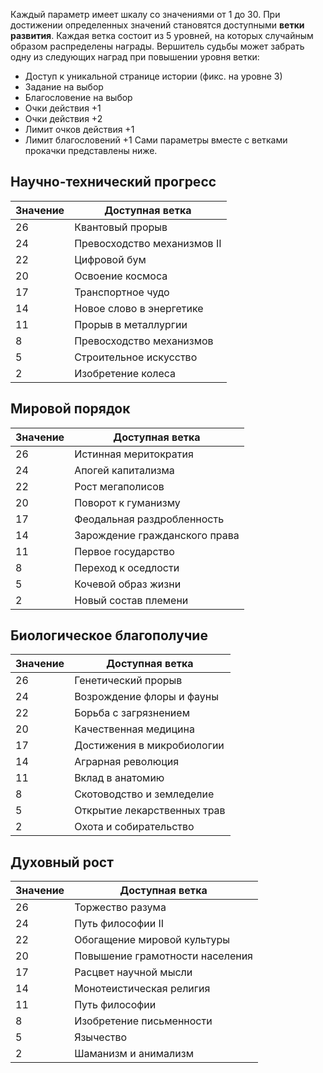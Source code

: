 Каждый параметр имеет шкалу со значениями от 1 до 30. При достижении определенных значений становятся доступными **ветки развития**. Каждая ветка состоит из 5 уровней, на которых случайным образом распределены награды. Вершитель судьбы может забрать одну из следующих наград при повышении уровня ветки:
- Доступ к уникальной странице истории (фикс. на уровне 3)
- Задание на выбор
- Благословение на выбор
- Очки действия +1
- Очки действия +2
- Лимит очков действия +1
- Лимит благословений +1
Сами параметры вместе с ветками прокачки представлены ниже.
## Научно-технический прогресс

| Значение | Доступная ветка |
| --- | --- |
| 26 | Квантовый прорыв |
| 24 | Превосходство механизмов II |
| 22 | Цифровой бум |
| 20 | Освоение космоса |
| 17 | Транспортное чудо |
| 14 | Новое слово в энергетике |
| 11 | Прорыв в металлургии |
| 8 | Превосходство механизмов |
| 5 | Строительное искусство |
| 2 | Изобретение колеса |
## Мировой порядок

| Значение | Доступная ветка |
| --- | --- |
| 26 | Истинная меритократия |
| 24 | Апогей капитализма |
| 22 | Рост мегаполисов |
| 20 | Поворот к гуманизму |
| 17 | Феодальная раздробленность |
| 14 | Зарождение гражданского права |
| 11 | Первое государство |
| 8 | Переход к оседлости |
| 5 | Кочевой образ жизни |
| 2 | Новый состав племени |
## Биологическое благополучие

| Значение | Доступная ветка |
| --- | --- |
| 26 | Генетический прорыв |
| 24 | Возрождение флоры и фауны |
| 22 | Борьба с загрязнением |
| 20 | Качественная медицина |
| 17 | Достижения в микробиологии |
| 14 | Аграрная революция |
| 11 | Вклад в анатомию |
| 8 | Скотоводство и земледелие |
| 5 | Открытие лекарственных трав |
| 2 | Охота и собирательство |
## Духовный рост

| Значение | Доступная ветка |
| --- | --- |
| 26 | Торжество разума |
| 24 | Путь философии II |
| 22 | Обогащение мировой культуры |
| 20 | Повышение грамотности населения |
| 17 | Расцвет научной мысли |
| 14 | Монотеистическая религия |
| 11 | Путь философии |
| 8 | Изобретение письменности |
| 5 | Язычество |
| 2 | Шаманизм и анимализм |


